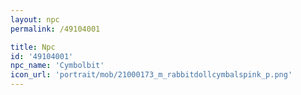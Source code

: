 ```yaml
---
layout: npc
permalink: /49104001

title: Npc
id: '49104001'
npc_name: 'Cymbolbit'
icon_url: 'portrait/mob/21000173_m_rabbitdollcymbalspink_p.png'
---
```

